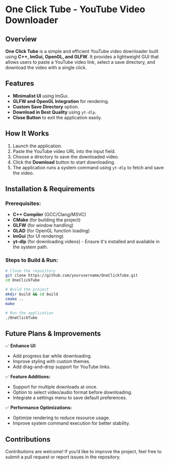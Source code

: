 # One Click Tube - YouTube Video Downloader

## Overview
**One Click Tube** is a simple and efficient YouTube video downloader built using **C++, ImGui, OpenGL, and GLFW**. It provides a lightweight GUI that allows users to paste a YouTube video link, select a save directory, and download the video with a single click.

## Features
- **Minimalist UI** using ImGui.
- **GLFW and OpenGL Integration** for rendering.
- **Custom Save Directory** option.
- **Download in Best Quality** using `yt-dlp`.
- **Close Button** to exit the application easily.

## How It Works
1. Launch the application.
2. Paste the YouTube video URL into the input field.
3. Choose a directory to save the downloaded video.
4. Click the **Download** button to start downloading.
5. The application runs a system command using `yt-dlp` to fetch and save the video.

## Installation & Requirements
### Prerequisites:
- **C++ Compiler** (GCC/Clang/MSVC)
- **CMake** (for building the project)
- **GLFW** (for window handling)
- **GLAD** (for OpenGL function loading)
- **ImGui** (for UI rendering)
- **yt-dlp** (for downloading videos) - Ensure it's installed and available in the system path.

### Steps to Build & Run:
```sh
# Clone the repository
git clone https://github.com/yourusername/OneClickTube.git
cd OneClickTube

# Build the project
mkdir build && cd build
cmake ..
make

# Run the application
./OneClickTube
```

## Future Plans & Improvements
✅ **Enhance UI:**
- Add progress bar while downloading.
- Improve styling with custom themes.
- Add drag-and-drop support for YouTube links.

✅ **Feature Additions:**
- Support for multiple downloads at once.
- Option to select video/audio format before downloading.
- Integrate a settings menu to save default preferences.

✅ **Performance Optimizations:**
- Optimize rendering to reduce resource usage.
- Improve system command execution for better stability.

## Contributions
Contributions are welcome! If you’d like to improve the project, feel free to submit a pull request or report issues in the repository.

